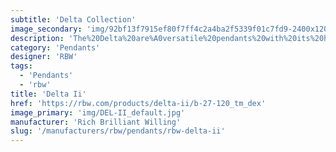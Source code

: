 ```yaml
---
subtitle: 'Delta Collection'
image_secondary: 'img/92bf13f7915ef80f7ff4c2a4ba2f5339f01c7fd9-2400x1200.png'
description: 'The%20Delta%20are%A0versatile%20pendants%20with%20its%20hybrid%20lampshade%20that%20combines%20the%20traditional%20box%20pleat%20untraditionally%20paired%20with%20tapered%20openings.%20The%20white%20version%20emanates%20a%20soft%20glow%2C%20while%20the%20black%20version%2C%20almost%20opaque%20and%20lined%20in%20a%20reflective%20gold%2C%20casts%20a%20more%20dramatic%20light.'
category: 'Pendants'
designer: 'RBW'
tags:
  - 'Pendants'
  - 'rbw'
title: 'Delta Ii'
href: 'https://rbw.com/products/delta-ii/b-27-120_tm_dex'
image_primary: 'img/DEL-II_default.jpg'
manufacturer: 'Rich Brilliant Willing'
slug: '/manufacturers/rbw/pendants/rbw-delta-ii'
---
```

